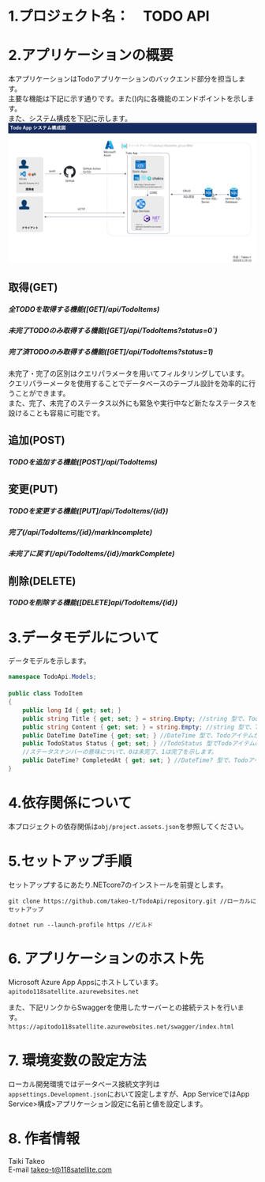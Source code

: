 # 1.プロジェクト名：　TODO API

# 2.アプリケーションの概要
本アプリケーションはTodoアプリケーションのバックエンド部分を担当します。  
主要な機能は下記に示す通りです。また()内に各機能のエンドポイントを示します。  
また、システム構成を下記に示します。  
![システム構成](images/SystemMap.jpeg)  

## 取得(GET)  
##### 全TODOを取得する機能([GET]/api/TodoItems)  
##### 未完了TODOのみ取得する機能([GET]/api/TodoItems?status=0`)  
##### 完了済TODOのみ取得する機能([GET]/api/TodoItems?status=1)  
未完了・完了の区別はクエリパラメータを用いてフィルタリングしています。  
クエリパラーメータを使用することでデータベースのテーブル設計を効率的に行うことができます。  
また、完了、未完了のステータス以外にも緊急や実行中など新たなステータスを設けることも容易に可能です。  

## 追加(POST)  
##### TODOを追加する機能([POST]/api/TodoItems)  

## 変更(PUT)  
##### TODOを変更する機能([PUT]/api/TodoItems/{id})  
##### 完了(/api/TodoItems/{id}/markIncomplete)  
##### 未完了に戻す(/api/TodoItems/{id}/markComplete)  

## 削除(DELETE)  
##### TODOを削除する機能([DELETE]api/TodoItems/{id})  

# 3.データモデルについて
データモデルを示します。
```Models/TodoItem.cs
namespace TodoApi.Models;

public class TodoItem
{
    public long Id { get; set; }
    public string Title { get; set; } = string.Empty; //string 型で、Todoアイテムのタイトルを表します。
    public string Content { get; set; } = string.Empty; //string 型で、Todoアイテムの内容や詳細を表します。
    public DateTime DateTime { get; set; } //DateTime 型で、Todoアイテムが作成された日時や予定日時など、日時に関連する情報を保持します。
    public TodoStatus Status { get; set; } //TodoStatus 型でTodoアイテムの状態（例：未完了、完了）を示します。
    //ステータスナンバーの意味について、0は未完了、1は完了を示します。
    public DateTime? CompletedAt { get; set; } //DateTime? 型で、Todoアイテムが完了した日時を示します。このプロパティは null 許容型（DateTime?）であるため、値がない場合（つまりアイテムが未完了の場合）は null になります。
}
```

# 4.依存関係について
本プロジェクトの依存関係は`obj/project.assets.json`を参照してください。  

# 5.セットアップ手順
セットアップするにあたり.NETcore7のインストールを前提とします。
```
git clone https://github.com/takeo-t/TodoApi/repository.git //ローカルにセットアップ
```
```
dotnet run --launch-profile https //ビルド
```
# 6. アプリケーションのホスト先
Microsoft Azure App Appsにホストしています。  
`apitodo118satellite.azurewebsites.net`  

また、下記リンクからSwaggerを使用したサーバーとの接続テストを行います。  
`https://apitodo118satellite.azurewebsites.net/swagger/index.html`  

# 7. 環境変数の設定方法
ローカル開発環境ではデータベース接続文字列は`appsettings.Development.json`において設定しますが、App ServiceではApp Service>構成>アプリケーション設定に名前と値を設定します。  

# 8. 作者情報
Taiki Takeo  
E-mail takeo-t@118satellite.com  